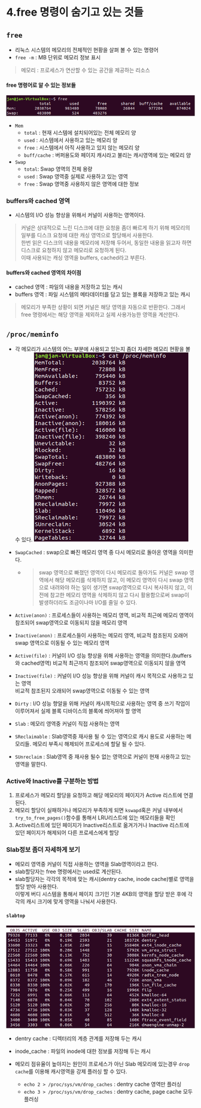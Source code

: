 # 4.free 명령이 숨기고 있는 것들

## `free` 
- 리눅스 시스템의 메모리의 전체적인 현황을 살펴 볼 수 있는 명령어
- `free -m` : MB 단위로 메모리 정보 표시
> 메모리 : 프로세스가 연산할 수 있는 공간을 제공하는 리소스

#### free 명령어로 알 수 있는 정보들
![free](./img/free.png)

- `Mem`  
    - `total` : 현재 시스템에 설치되어있는 전체 메모리 양   
    - `used` : 시스템에서 사용하고 있는 메모리 양  
    - `free` : 시스템에서 아직 사용하고 있지 않는 메모리 양   
    - `buff/cache` : 버퍼용도와 페이지 캐시라고 불리는 캐시영역에 있는 메모리 양 
- `Swap`
    - `total`: Swap 영역의 전체 용량
    - `used` : Swap 영역중 실제로 사용하고 있는 영역
    - `free` : Swap 영역중 사용하지 않은 영역에 대한 정보


###  buffers와 cached 영역
- 시스템의 I/O 성능 향상을 위해서 커널이 사용하는 영역이다.
> 커널은 상대적으로 느린 디스크에 대한 요청을 좀더 빠르게 하기 위해 메모리의 일부를 디스크 요청에 대한 캐싱 영역으로 할당해서 사용한다.  
한번 읽은 디스크의 내용을 메모리에 저장해 두어서, 동일한 내용을 읽고자 하면 디스크로 요청하지 않고 메모리로 요청하게 된다.  
이때 사용되는 캐싱 영역을 buffers, cached라고 부른다.

#### buffers와 cached 영역의 차이점
- cached  영역 : 파일의 내용을 저장하고 있는 캐시
- buffers 영역 : 파일 시스템의 메타데이터를 담고 있는 블록을 저장하고 있는 캐시

 > 메모리가 부족한 상황이 되면 커널은 해당 영역을 자동으로 반환한다. 
 > 그래서 free 명령에서는 해당 영역을 제외하고 실제 사용가능한 영역을 계산한다.


## `/proc/meminfo`
- 각 메모리가 시스템의 어느 부분에 사용되고 있는지 좀더 자세한 메모리 현황을 볼 수 있다.
![free](./img/meminfo.png)

- `SwapCached` : swap으로 빠진 메모리 영역 중 다시 메모리로 돌아온 영역을 의미한다.
    - > swap 영역으로 빠졌던 영역이 다시 메모리로 돌아가도 커널은 swap 영역에서 해당 메모리를 삭제하지 않고, 이 메모리 영역이
    다시 swap 영역으로 내려와야 하는 일이 생기면 swap영역으로 다시 복사하지 않고, 이전에 참고한 메모리 영역을 삭제하지 않고 다시 활용함으로써 
    swap이 발생하더라도 조금이나마 I/O를 줄일 수 있다.
- `Active(anon)` : 프로세스들이 사용하는 메모리 영역, 비교적 최근에 메모리 영역이 참조되어 swap영역으로 이동되지 않을 메모리 영역
- `Inactive(anon)` : 프로세스들이 사용하는 메모리 영역, 비교적 참조된지 오래어 swap 영역으로 이동될 수 있는 메모리 영역
- `Active(file)` : 커널이 I/O 성능 향상을 위해 사용하는 영역을 의미한다.(buffers와 cached영역)
                 비교적 최근까지 참조되어 swap영역으로 이동되지 않을 영역
- `Inactive(file)` : 커널이 I/O 성능 향상을 위해 커널이 캐시 목적으로 사용하고 있는 영역     
                 비교적 참조된지 오래되어 swap영역으로 이동될 수 있는 영역
- `Dirty` : I/O 성능 향알을 위해 커널이 캐시목적으로 사용하는 영역 중 쓰기 작업이 이루어져서 실제 블록 디바이스의 블록에 씌어져야 할 영역
- `Slab` : 메모리 영역중 커널이 직접 사용하는 영역
- `SReclaimable` : Slab영역중 재사용 될 수 있는 영역으로 캐시 용도로 사용하는 메모리들. 메모리 부족시 해제되어 프로세스에 할달 될 수 있다.
- `SUnreclaim` : Slab영역 중 재사용 될수 없는 영역으로 커널이 현재 사용하고 있는 영역을 말한다.
               

### Active와 Inactive를 구분하는 방법
1. 프로세스가 메모리 할당을 요청하고 해당 메모리의 페이지가 Active 리스트에 연결된다.
2. 메모리 할당이 실패하거나 메모리가 부족하게 되면 `kswapd`혹은 커널 내부에서 `try_to_free_pages()`함수를 통해서 LRU리스트에 있는 메모리들을 확인
3. Active리스트에 있던 페이지가 Inactive리스트로 옮겨가거나 Inactive 리스트에 있던 페이지가 해제되어 다른 프로세스에게 할당 


### Slab정보 좀더 자세하게 보기
- 메모리 영역중 커널이 직접 사용하는 영역을 Slab영역이라고 한다.
- slab할당자는 free 명령에서는 used로 계산된다.
- slab할당자는 각각의 목적에 맞는 캐시(dentry cache, inode cache)별로 영역을 할당 받아 사용한다.  
  이렇게 버디 시스템을 통해서 페이지 크기인 기본 4KB의 영역을 할당 받은 후에 각각의 캐시 크기에 맞게 영역을 나눠서 사용한다. 
#### `slabtop`
![free](./img/slabtop.png)

- dentry cache : 디렉터리의 계층 관계를 저장해 두는 캐시
- inode_cache : 파일의 inode에 대한 정보를 저장해 두는 캐시

- 메모리 점유율이 높아지는 원인이 프로세스가 아닌 Slab 메모리에 있는경우 `drop cache`를 이용해 캐시영역을 강제 플러싱 할 수 있다.
    - `echo 2 > /proc/sys/vm/drop_caches` : dentry cache 영역만 플러싱
    - `echo 3 > /proc/sys/vm/drop_caches` : dentry cache, page cache 모두 플러싱

